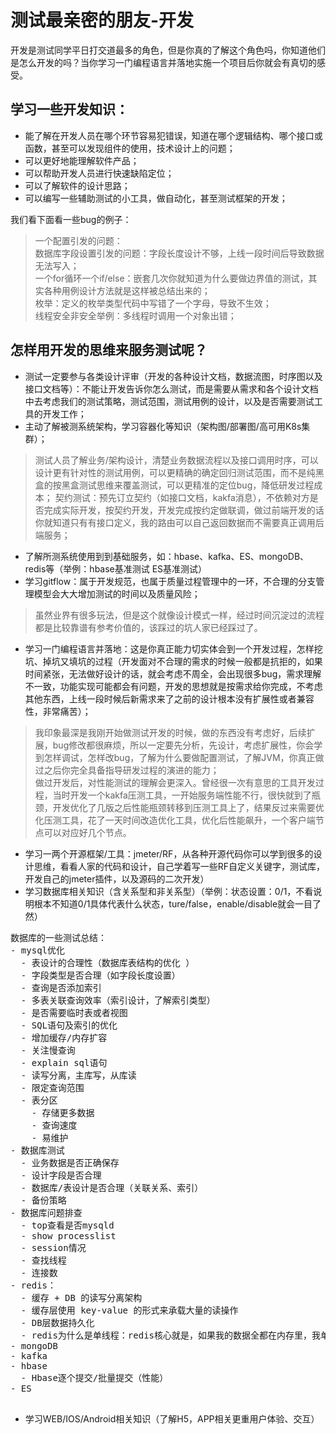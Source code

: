# 测试最亲密的朋友-开发

开发是测试同学平日打交道最多的角色，但是你真的了解这个角色吗，你知道他们是怎么开发的吗？当你学习一门编程语言并落地实施一个项目后你就会有真切的感受。

## 学习一些开发知识：
- 能了解在开发人员在哪个环节容易犯错误，知道在哪个逻辑结构、哪个接口或函数，甚至可以发现组件的使用，技术设计上的问题；
- 可以更好地能理解软件产品；
- 可以帮助开发人员进行快速缺陷定位；
- 可以了解软件的设计思路；
- 可以编写一些辅助测试的小工具，做自动化，甚至测试框架的开发；

我们看下面看一些bug的例子：
> 一个配置引发的问题：  
> 数据库字段设置引发的问题：字段长度设计不够，上线一段时间后导致数据无法写入；  
> 一个for循环一个if/else：嵌套几次你就知道为什么要做边界值的测试，其实各种用例设计方法就是这样被总结出来的；  
> 枚举：定义的枚举类型代码中写错了一个字母，导致不生效；  
> 线程安全非安全举例：多线程时调用一个对象出错；  

## 怎样用开发的思维来服务测试呢？

* 测试一定要参与各类设计评审（开发的各种设计文档，数据流图，时序图以及接口文档等）：不能让开发告诉你怎么测试，而是需要从需求和各个设计文档中去考虑我们的测试策略，测试范围，测试用例的设计，以及是否需要测试工具的开发工作；
* 主动了解被测系统架构，学习容器化等知识（架构图/部署图/高可用K8s集群）；
> 测试人员了解业务/架构设计，清楚业务数据流程以及接口调用时序，可以设计更有针对性的测试用例，可以更精确的确定回归测试范围，而不是纯黑盒的按黑盒测试思维来覆盖测试，可以更精准的定位bug，降低研发过程成本；
> 契约测试：预先订立契约（如接口文档，kakfa消息），不依赖对方是否完成实际开发，按契约开发，开发完成按约定做联调，做过前端开发的话你就知道只有有接口定义，我的路由可以自己返回数据而不需要真正调用后端服务；
* 了解所测系统使用到到基础服务，如：hbase、kafka、ES、mongoDB、redis等（举例：hbase基准测试 ES基准测试）
* 学习gitflow：属于开发规范，也属于质量过程管理中的一环，不合理的分支管理模型会大大增加测试的时间以及质量风险；
> 虽然业界有很多玩法，但是这个就像设计模式一样，经过时间沉淀过的流程都是比较靠谱有参考价值的，该踩过的坑人家已经踩过了。
* 学习一门编程语言并落地：这是你真正能力切实体会到一个开发过程，怎样挖坑、掉坑又填坑的过程（开发面对不合理的需求的时候一般都是抗拒的，如果时间紧张，无法做好设计的话，就会考虑不周全，会出现很多bug，需求理解不一致，功能实现可能都会有问题，开发的思想就是按需求给你完成，不考虑其他东西，上线一段时候后新需求来了之前的设计根本没有扩展性或者兼容性，非常痛苦）；
> 我印象最深是我刚开始做测试开发的时候，做的东西没有考虑好，后续扩展，bug修改都很麻烦，所以一定要先分析，先设计，考虑扩展性，你会学到怎样调试，怎样改bug，了解为什么要做配置测试，了解JVM，你真正做过之后你完全具备指导研发过程的演进的能力；  
> 做过开发后，对性能测试的理解会更深入。曾经很一次有意思的工具开发过程，当时开发一个kakfa压测工具，一开始服务端性能不行，很快就到了瓶颈，开发优化了几版之后性能瓶颈转移到压测工具上了，结果反过来需要优化压测工具，花了一天时间改造优化工具，优化后性能飙升，一个客户端节点可以对应好几个节点。
* 学习一两个开源框架/工具：jmeter/RF，从各种开源代码你可以学到很多的设计思维，看看人家的代码和设计，自己学着写一些RF自定义关键字，测试库，开发自己的jmeter插件，以及源码的二次开发）
* 学习数据库相关知识（含关系型和非关系型）（举例：状态设置：0/1，不看说明根本不知道0/1具体代表什么状态，ture/false，enable/disable就会一目了然）

<pre>
数据库的一些测试总结：
- mysql优化  
  - 表设计的合理性（数据库表结构的优化 ）  
  - 字段类型是否合理（如字段长度设置） 
  - 查询是否添加索引
  - 多表关联查询效率（索引设计，了解索引类型）
  - 是否需要临时表或者视图
  - SQL语句及索引的优化
  - 增加缓存/内存扩容
  - 关注慢查询
  - explain sql语句
  - 读写分离，主库写，从库读
  - 限定查询范围
  - 表分区
    - 存储更多数据
    - 查询速度
    - 易维护
- 数据库测试
  - 业务数据是否正确保存
  - 设计字段是否合理
  - 数据库/表设计是否合理（关联关系、索引）
  - 备份策略
- 数据库问题排查
  - top查看是否mysqld
  - show processlist
  - session情况
  - 查找线程
  - 连接数
- redis：
  - 缓存 + DB 的读写分离架构
  - 缓存层使用 key-value 的形式来承载大量的读操作
  - DB层数据持久化
  - redis为什么是单线程：redis核心就是，如果我的数据全都在内存里，我单线程的去操作，就是效率最高的，多线程涉及cpu的调度，涉及上下文切换，反而效率不高。
- mongoDB
- kafka
- hbase
  - Hbase逐个提交/批量提交（性能）
- ES

</pre>

* 学习WEB/IOS/Android相关知识（了解H5，APP相关更重用户体验、交互）




